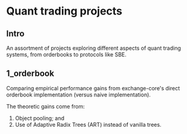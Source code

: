 # Quant trading projects
## Intro
An assortment of projects exploring different aspects of quant trading systems, from orderbooks to protocols like SBE.

## 1_orderbook
Comparing empirical performance gains from exchange-core's direct orderbook implementation (versus naive implementation).

The theoretic gains come from:
1. Object pooling; and
2. Use of Adaptive Radix Trees (ART) instead of vanilla trees.